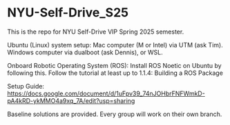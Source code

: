 # NYU-Self-Drive_S25
This is the repo for NYU Self-Drive VIP Spring 2025 semester.

Ubuntu (Linux) system setup:
Mac computer (M or Intel) via UTM (ask Tim).
Windows computer via dualboot (ask Dennis), or WSL.

Onboard Robotic Operating System (ROS):
Install ROS Noetic on Ubuntu by following this.
Follow the  tutorial at least up to 1.1.4: Building a ROS Package


Setup Guide:
https://docs.google.com/document/d/1uFpv39_74nJOHbrFNFWmkD-pA4kRD-ykMMO4a9xq_7A/edit?usp=sharing

Baseline solutions are provided. Every group will work on their own branch.
